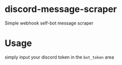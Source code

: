 # discord-message-scraper
Simple webhook self-bot message scraper

# Usage
simply input your discord token in the `bot_token` area
